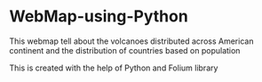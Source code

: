 # WebMap-using-Python
This webmap tell about the volcanoes distributed across American continent and the distribution of countries based on population

This is created with the help of Python and Folium library
